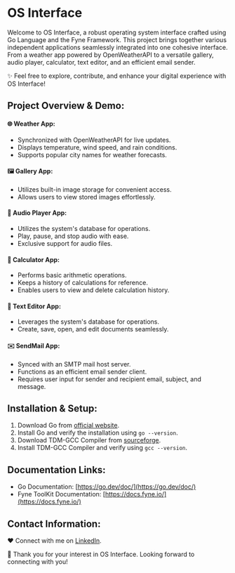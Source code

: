 # OS Interface

Welcome to OS Interface, a robust operating system interface crafted using Go Language and the Fyne Framework. This project brings together various independent applications seamlessly integrated into one cohesive interface. From a weather app powered by OpenWeatherAPI to a versatile gallery, audio player, calculator, text editor, and an efficient email sender.

✨ Feel free to explore, contribute, and enhance your digital experience with OS Interface! 

## Project Overview & Demo:

#### 🌐 Weather App:
  - Synchronized with OpenWeatherAPI for live updates.
  - Displays temperature, wind speed, and rain conditions.
  - Supports popular city names for weather forecasts.

#### 🖼️ Gallery App:
  - Utilizes built-in image storage for convenient access.
  - Allows users to view stored images effortlessly.

#### 🎵 Audio Player App:
  - Utilizes the system's database for operations.
  - Play, pause, and stop audio with ease.
  - Exclusive support for audio files.

#### 🧮 Calculator App:
  - Performs basic arithmetic operations.
  - Keeps a history of calculations for reference.
  - Enables users to view and delete calculation history.

#### 📝 Text Editor App:
  - Leverages the system's database for operations.
  - Create, save, open, and edit documents seamlessly.

#### ✉️ SendMail App:
  - Synced with an SMTP mail host server.
  - Functions as an efficient email sender client.
  - Requires user input for sender and recipient email, subject, and message.

## Installation & Setup:

1. Download Go from [official website](https://go.dev/).
2. Install Go and verify the installation using `go --version`.
3. Download TDM-GCC Compiler from [sourceforge](https://sourceforge.net/projects/tdm-gcc/).
4. Install TDM-GCC Compiler and verify using `gcc --version`.

## Documentation Links:

- Go Documentation: [https://go.dev/doc/](https://go.dev/doc/)
- Fyne ToolKit Documentation: [https://docs.fyne.io/](https://docs.fyne.io/) 

## Contact Information:

❤️ Connect with me on [LinkedIn](#insert_linkedin_profile_link_here). 

🌟 Thank you for your interest in OS Interface. Looking forward to connecting with you!
